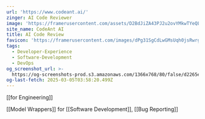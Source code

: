 ```yaml
---
url: 'https://www.codeant.ai/'
zinger: AI Code Reviewer
image: 'https://framerusercontent.com/assets/D2BdJiZA43PJ2u2ovYMkwTYeQL4.png'
site_name: CodeAnt AI
title: AI Code Review
favicon: 'https://framerusercontent.com/images/dPg31SgCdLwGMsUqh0jsRwrgPQU.png'
tags:
  - Developer-Experience
  - Software-Development
  - DevOps
og_screenshot_url: >-
  https://og-screenshots-prod.s3.amazonaws.com/1366x768/80/false/d2265e89eea57e11d319424515aeb065f0b3229cd61bbbaab10befa13a588f59.jpeg
og-last-fetch: 2025-03-05T03:58:20.499Z
---
```

[[for Engineering]]

[[Model Wrappers]] for [[Software Development]], [[Bug Reporting]]

